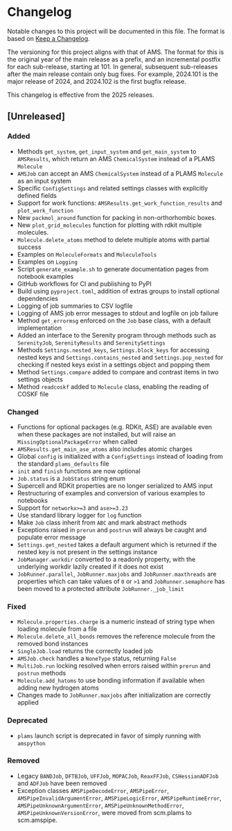 # Changelog
Notable changes to this project will be documented in this file.
The format is based on [Keep a Changelog](https://keepachangelog.com/en/1.0.0/).

The versioning for this project aligns with that of AMS. 
The format for this is the original year of the main release as a prefix, and an incremental postfix for each sub-release, starting at 101.
In general, subsequent sub-releases after the main release contain only bug fixes.
For example, 2024.101 is the major release of 2024, and 2024.102 is the first bugfix release.

This changelog is effective from the 2025 releases.

## [Unreleased]

### Added
* Methods `get_system`, `get_input_system` and `get_main_system` to `AMSResults`, which return an AMS `ChemicalSystem` instead of a PLAMS `Molecule` 
* `AMSJob` can accept an AMS `ChemicalSystem` instead of a PLAMS `Molecule` as an input system
* Specific `ConfigSettings` and related settings classes with explicitly defined fields
* Support for work functions: `AMSResults.get_work_function_results` and `plot_work_function`
* New `packmol_around` function for packing in non-orthorhombic boxes.
* New `plot_grid_molecules` function for plotting with rdkit multiple molecules.
* `Molecule.delete_atoms` method to delete multiple atoms with partial success 
* Examples on `MoleculeFormats` and `MoleculeTools`
* Examples on `Logging`
* Script `generate_example.sh` to generate documentation pages from notebook examples
* GitHub workflows for CI and publishing to PyPI
* Build using `pyproject.toml`, addition of extras groups to install optional dependencies
* Logging of job summaries to CSV logfile
* Logging of AMS job error messages to stdout and logfile on job failure
* Method `get_errormsg` enforced on the `Job` base class, with a default implementation
* Added an interface to the Serenity program through methods such as `SerenityJob`, `SerenityResults` and `SerenitySettings`
* Methods `Settings.nested_keys`, `Settings.block_keys` for accessing nested keys and `Settings.contains_nested` and `Settings.pop_nested` for checking if nested keys exist in a settings object and popping them
* Method `Settings.compare` added to compare and contrast items in two settings objects
* Method `readcoskf` added to `Molecule` class, enabling the reading of COSKF file

### Changed
* Functions for optional packages (e.g. RDKit, ASE) are available even when these packages are not installed, but will raise an `MissingOptionalPackageError` when called
* `AMSResults.get_main_ase_atoms` also includes atomic charges
* Global `config` is initialized with a `ConfigSettings` instead of loading from the standard `plams_defaults` file
* `init` and `finish` functions are now optional
* `Job.status` is a `JobStatus` string enum
* Supercell and RDKit properties are no longer serialized to AMS input
* Restructuring of examples and conversion of various examples to notebooks
* Support for `networkx>=3` and `ase>=3.23`
* Use standard library logger for `log` function
* Make `Job` class inherit from `ABC` and mark abstract methods 
* Exceptions raised in `prerun` and `postrun` will always be caught and populate error message
* `Settings.get_nested` takes a default argument which is returned if the nested key is not present in the settings instance
* `JobManager.workdir` converted to a readonly property, with the underlying workdir lazily created if it does not exist
* `JobRunner.parallel`, `JobRunner.maxjobs` and `JobRunner.maxthreads` are properties which can take values of `0` or `>1` and `JobRunner.semaphore` has been moved to a protected attribute `JobRunner._job_limit`

### Fixed
* `Molecule.properties.charge` is a numeric instead of string type when loading molecule from a file
* `Molecule.delete_all_bonds` removes the reference molecule from the removed bond instances
* `SingleJob.load` returns the correctly loaded job
* `AMSJob.check` handles a `NoneType` status, returning `False`
* `MultiJob.run` locking resolved when errors raised within `prerun` and `postrun` methods
* `Molecule.add_hatoms` to use bonding information if available when adding new hydrogen atoms
* Changes made to `JobRunner.maxjobs` after initialization are correctly applied

### Deprecated
* `plams` launch script is deprecated in favor of simply running with `amspython`

### Removed
* Legacy `BANDJob`, `DFTBJob`, `UFFJob`, `MOPACJob`, `ReaxFFJob`, `CSHessianADFJob` and `ADFJob` have been removed
* Exception classes `AMSPipeDecodeError`, `AMSPipeError`, `AMSPipeInvalidArgumentError`, `AMSPipeLogicError`, `AMSPipeRuntimeError`, `AMSPipeUnknownArgumentError`, `AMSPipeUnknownMethodError`, `AMSPipeUnknownVersionError`, were moved from scm.plams to scm.amspipe.




